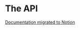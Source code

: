 # The API

[Documentation migrated to Notion][1]

[1]: https://www.notion.so/mavenclinic/Backend-Setup-a9e9a9b2842b463692688452b4b3be1a